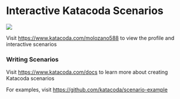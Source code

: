 # Interactive Katacoda Scenarios

[![](http://shields.katacoda.com/katacoda/molozano588/count.svg)](https://www.katacoda.com/molozano588 "Get your profile on Katacoda.com")

Visit https://www.katacoda.com/molozano588 to view the profile and interactive scenarios

### Writing Scenarios
Visit https://www.katacoda.com/docs to learn more about creating Katacoda scenarios

For examples, visit https://github.com/katacoda/scenario-example
